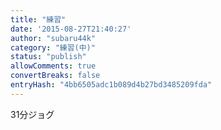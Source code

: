 ```yaml
---
title: "練習"
date: '2015-08-27T21:40:27'
author: "subaru44k"
category: "練習(中)"
status: "publish"
allowComments: true
convertBreaks: false
entryHash: "4bb6505adc1b089d4b27bd3485209fda"
---
```

31分ジョグ
